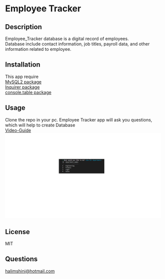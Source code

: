 #  Employee Tracker


## Description

Employee_Tracker database is a digital record of employees.<br> Database include contact information, job titles, payroll data, and other information related to employee.
## Installation 
This app require <br>
[ MySQL2 package](https://www.npmjs.com/package/mysql2)<br>
[ Inquirer package](https://www.npmjs.com/package/inquirer/v/8.2.4)<br>
[ console.table package](https://www.npmjs.com/package/console.table)<br>

## Usage 
Clone the  repo in your pc.
Employee Tracker app will ask you  questions,<br>
which will  help to create Database<br>
[Video-Guide](https://watch.screencastify.com/v/Oc8o0zFMaMe8BuN4KHjj)<br>
![All Roles](./assets/images/roles.png)
## License
MIT
## Questions
halimshini@hotmail.com
